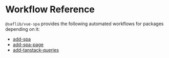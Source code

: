 # Workflow Reference

`@saflib/vue-spa` provides the following automated workflows for packages depending on it:

- [add-spa](./add-spa.md)
- [add-spa-page](./add-spa-page.md)
- [add-tanstack-queries](./add-tanstack-queries.md)